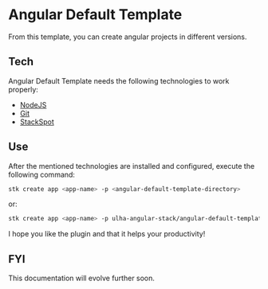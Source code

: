 # Angular Default Template
From this template, you can create angular projects in different versions.

## Tech
Angular Default Template needs the following technologies to work properly:

- [NodeJS](https://nodejs.org/en/download/)
- [Git](https://git-scm.com/download/)
- [StackSpot](https://docs.stackspot.com/docs/stk-cli/installation/)

## Use
After the mentioned technologies are installed and configured, execute the following command:

```sh
stk create app <app-name> -p <angular-default-template-directory>
```

or:

```sh
stk create app <app-name> -p ulha-angular-stack/angular-default-template
```

I hope you like the plugin and that it helps your productivity!

## FYI
This documentation will evolve further soon.
